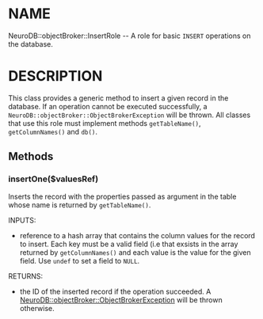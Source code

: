 # NAME

NeuroDB::objectBroker::InsertRole -- A role for basic `INSERT` operations on the database.

# DESCRIPTION

This class provides a generic method to insert a given record in the database.
If an operation cannot be executed successfully, a `NeuroDB::objectBroker::ObjectBrokerException`
will be thrown. All classes that use this role must implement methods `getTableName()`, `getColumnNames()` and `db()`.

## Methods

### insertOne($valuesRef)

Inserts the record with the properties passed as argument in the table whose name is returned
by `getTableName()`.

INPUTS:
   - reference to a hash array that contains the column values for the record to insert.
     Each key must be a valid field (i.e that exsists in the array returned by `getColumnNames()`
     and each value is the value for the given field. Use `undef` to set a field to `NULL`.

RETURNS: 
   - the ID of the inserted record if the operation succeeded. A <NeuroDB::objectBroker::ObjectBrokerException>
     will be thrown otherwise.
